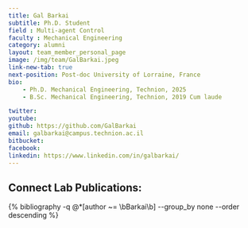 ```yaml
---
title: Gal Barkai
subtitle: Ph.D. Student
field : Multi-agent Control
faculty : Mechanical Engineering
category: alumni
layout: team_member_personal_page
image: /img/team/GalBarkai.jpeg
link-new-tab: true
next-position: Post-doc University of Lorraine, France
bio:
    - Ph.D. Mechanical Engineering, Technion, 2025
    - B.Sc. Mechanical Engineering, Technion, 2019 Cum laude

twitter:
youtube:
github: https://github.com/GalBarkai
email: galbarkai@campus.technion.ac.il
bitbucket: 
facebook:
linkedin: https://www.linkedin.com/in/galbarkai/
---
```


## Connect Lab Publications: 

 {% bibliography -q @*[author ~= \bBarkai\b] --group_by none --order descending %}